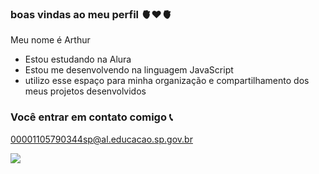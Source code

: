 ### boas vindas ao meu perfil 🫀❤️🫀

Meu nome é Arthur

- Estou estudando na Alura
- Estou me desenvolvendo na linguagem JavaScript
- utilizo esse espaço para minha organização e compartilhamento dos meus projetos desenvolvidos

### Você entrar em contato comigo 📞

00001105790344sp@al.educacao.sp.gov.br

![](https://media1.tenor.com/m/jU1o-2iqceUAAAAC/bruh-rizz.gif)
